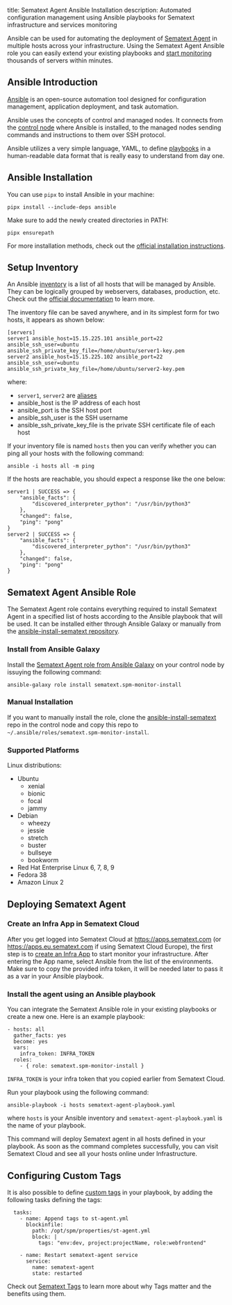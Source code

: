 title: Sematext Agent Ansible Installation
description: Automated configuration management using Ansible playbooks for Sematext infrastructure and services monitoring

Ansible can be used for automating the deployment of [Sematext Agent](https://sematext.com/docs/agents/sematext-agent/) in multiple hosts across your infrastructure. Using the Sematext Agent Ansible role you can easily extend your existing playbooks and [start monitoring](https://sematext.com/docs/monitoring/) thousands of servers within minutes.

## Ansible Introduction
[Ansible](https://docs.ansible.com) is an open-source automation tool designed for configuration management, application deployment, and task automation. 

Ansible uses the concepts of control and managed nodes. It connects from the [control node](https://docs.ansible.com/ansible/latest/network/getting_started/basic_concepts.html#control-node) where Ansible is installed, to the managed nodes sending commands and instructions to them over SSH protocol.

Ansible utilizes a very simple language, YAML, to define [playbooks](https://docs.ansible.com/ansible/latest/playbook_guide/index.html) in a human-readable data format that is really easy to understand from day one.

## Ansible Installation
You can use `pipx` to install Ansible in your machine:

```pipx install --include-deps ansible```

Make sure to add the newly created directories in PATH: 

```pipx ensurepath```

For more installation methods, check out the [official installation instructions](https://docs.ansible.com/ansible/latest/installation_guide/intro_installation.html#installing-ansible).

## Setup Inventory
An Ansible [inventory](https://docs.ansible.com/ansible/latest/inventory_guide/index.html) is a list of all hosts that will be managed by Ansible. They can be logically grouped by webservers, databases, production, etc. Check out the [official documentation](https://docs.ansible.com/ansible/latest/inventory_guide/intro_inventory.html#inventory-basics-formats-hosts-and-groups) to learn more.

The inventory file can be saved anywhere, and in its simplest form for two hosts, it appears as shown below:

```
[servers]
server1 ansible_host=15.15.225.101 ansible_port=22 ansible_ssh_user=ubuntu ansible_ssh_private_key_file=/home/ubuntu/server1-key.pem
server2 ansible_host=15.15.225.102 ansible_port=22 ansible_ssh_user=ubuntu ansible_ssh_private_key_file=/home/ubuntu/server2-key.pem
```

where:

- `server1`, `server2` are [aliases](https://docs.ansible.com/ansible/latest/inventory_guide/intro_inventory.html#inventory-aliases)
- ansible_host is the IP address of each host
- ansible_port is the SSH host port
- ansible_ssh_user is the SSH username
- ansible_ssh_private_key_file is the private SSH certificate file of each host

If your inventory file is named `hosts` then you can verify whether you can ping all your hosts with the following command:

```ansible -i hosts all -m ping```

If the hosts are reachable, you should expect a response like the one below:

```
server1 | SUCCESS => {
    "ansible_facts": {
        "discovered_interpreter_python": "/usr/bin/python3"
    },
    "changed": false,
    "ping": "pong"
}
server2 | SUCCESS => {
    "ansible_facts": {
        "discovered_interpreter_python": "/usr/bin/python3"
    },
    "changed": false,
    "ping": "pong"
}
```


## Sematext Agent Ansible Role
The Sematext Agent role contains everything required to install Sematext Agent in a specified list of hosts according to the Ansible playbook that will be used. It can be installed either through Ansible Galaxy or manually from the [ansible-install-sematext repository](https://github.com/sematext/ansible-install-sematext).


### Install from Ansible Galaxy
Install the [Sematext Agent role from Ansible Galaxy](https://galaxy.ansible.com/ui/standalone/roles/sematext/spm-monitor-install/) on your control node by issuying the following command:

```ansible-galaxy role install sematext.spm-monitor-install```


### Manual Installation
If you want to manually install the role, clone the [ansible-install-sematext](https://github.com/sematext/ansible-install-sematext) repo in the control node and copy this repo to `~/.ansible/roles/sematext.spm-monitor-install`.


### Supported Platforms
Linux distributions:

- Ubuntu
    - xenial
    - bionic
    - focal
    - jammy
- Debian
    - wheezy
    - jessie
    - stretch
    - buster
    - bullseye
    - bookworm
- Red Hat Enterprise Linux 6, 7, 8, 9
- Fedora 38
- Amazon Linux 2

## Deploying Sematext Agent

### Create an Infra App in Sematext Cloud
After you get logged into Sematext Cloud at https://apps.sematext.com (or https://apps.eu.sematext.com if using Sematext Cloud Europe), the first step is to [create an Infra App](https://sematext.com/docs/monitoring/infrastructure/#create-an-infra-app) to start monitor your infrastructure. After entering the App name, select Ansible from the list of the environments. Make sure to copy the provided infra token, it will be needed later to pass it as a var in your Ansible playbook.

### Install the agent using an Ansible playbook
You can integrate the Sematext Ansible role in your existing playbooks or create a new one. Here is an example playbook:

```
- hosts: all
  gather_facts: yes
  become: yes
  vars:
    infra_token: INFRA_TOKEN
  roles:
    - { role: sematext.spm-monitor-install }

```

`INFRA_TOKEN` is your infra token that you copied earlier from Sematext Cloud.

Run your playbook using the following command:

```ansible-playbook -i hosts sematext-agent-playbook.yaml```

where `hosts` is your Ansible inventory and `sematext-agent-playbook.yaml` is the name of your playbook.

This command will deploy Sematext agent in all hosts defined in your playbook. As soon as the command completes successfully, you can visit Sematext Cloud and see all your hosts online under Infrastructure.

## Configuring Custom Tags
It is also possible to define [custom tags](https://sematext.com/docs/tags/custom-tags/) in your playbook, by adding the following tasks defining the tags:

```
  tasks:
    - name: Append tags to st-agent.yml
      blockinfile:
        path: /opt/spm/properties/st-agent.yml
        block: |
          tags: "env:dev, project:projectName, role:webfrontend"

    - name: Restart sematext-agent service
      service:
        name: sematext-agent
        state: restarted
```

Check out [Sematext Tags](https://sematext.com/docs/tags/#why-tags-matter) to learn more about why Tags matter and the benefits using them.

